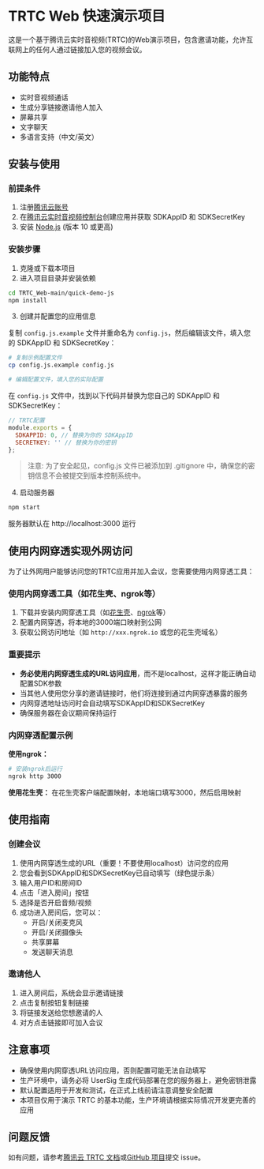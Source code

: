 # TRTC Web 快速演示项目

这是一个基于腾讯云实时音视频(TRTC)的Web演示项目，包含邀请功能，允许互联网上的任何人通过链接加入您的视频会议。

## 功能特点

- 实时音视频通话
- 生成分享链接邀请他人加入
- 屏幕共享
- 文字聊天
- 多语言支持（中文/英文）

## 安装与使用

### 前提条件

1. 注册[腾讯云账号](https://cloud.tencent.com/)
2. 在[腾讯云实时音视频控制台](https://console.cloud.tencent.com/trtc)创建应用并获取 SDKAppID 和 SDKSecretKey
3. 安装 [Node.js](https://nodejs.org/) (版本 10 或更高)

### 安装步骤

1. 克隆或下载本项目
2. 进入项目目录并安装依赖

```bash
cd TRTC_Web-main/quick-demo-js
npm install
```

3. 创建并配置您的应用信息

复制 `config.js.example` 文件并重命名为 `config.js`，然后编辑该文件，填入您的 SDKAppID 和 SDKSecretKey：

```bash
# 复制示例配置文件
cp config.js.example config.js

# 编辑配置文件，填入您的实际配置
```

在 `config.js` 文件中，找到以下代码并替换为您自己的 SDKAppID 和 SDKSecretKey：

```javascript
// TRTC配置
module.exports = {
  SDKAPPID: 0, // 替换为你的 SDKAppID
  SECRETKEY: '' // 替换为你的密钥
};
```

> 注意: 为了安全起见，config.js 文件已被添加到 .gitignore 中，确保您的密钥信息不会被提交到版本控制系统中。

4. 启动服务器

```bash
npm start
```

服务器默认在 http://localhost:3000 运行

## 使用内网穿透实现外网访问

为了让外网用户能够访问您的TRTC应用并加入会议，您需要使用内网穿透工具：

### 使用内网穿透工具（如花生壳、ngrok等）

1. 下载并安装内网穿透工具（如[花生壳](https://hsk.oray.com/)、[ngrok](https://ngrok.com/)等）
2. 配置内网穿透，将本地的3000端口映射到公网
3. 获取公网访问地址（如 `http://xxx.ngrok.io` 或您的花生壳域名）

### 重要提示

- **务必使用内网穿透生成的URL访问应用**，而不是localhost，这样才能正确自动配置SDK参数
- 当其他人使用您分享的邀请链接时，他们将连接到通过内网穿透暴露的服务
- 内网穿透地址访问时会自动填写SDKAppID和SDKSecretKey
- 确保服务器在会议期间保持运行

### 内网穿透配置示例

**使用ngrok：**
```bash
# 安装ngrok后运行
ngrok http 3000
```

**使用花生壳：**
在花生壳客户端配置映射，本地端口填写3000，然后启用映射

## 使用指南

### 创建会议

1. 使用内网穿透生成的URL（重要！不要使用localhost）访问您的应用
2. 您会看到SDKAppID和SDKSecretKey已自动填写（绿色提示条）
3. 输入用户ID和房间ID
4. 点击「进入房间」按钮
5. 选择是否开启音频/视频
6. 成功进入房间后，您可以：
   - 开启/关闭麦克风
   - 开启/关闭摄像头
   - 共享屏幕
   - 发送聊天消息

### 邀请他人

1. 进入房间后，系统会显示邀请链接
2. 点击复制按钮复制链接
3. 将链接发送给您想邀请的人
4. 对方点击链接即可加入会议

## 注意事项

- 确保使用内网穿透URL访问应用，否则配置可能无法自动填写
- 生产环境中，请务必将 UserSig 生成代码部署在您的服务器上，避免密钥泄露
- 默认配置适用于开发和测试，在正式上线前请注意调整安全配置
- 本项目仅用于演示 TRTC 的基本功能，生产环境请根据实际情况开发更完善的应用

## 问题反馈

如有问题，请参考[腾讯云 TRTC 文档](https://cloud.tencent.com/document/product/647)或[GitHub 项目](https://github.com/LiteAVSDK/TRTC_Web)提交 issue。
